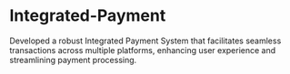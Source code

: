 # Integrated-Payment
Developed a robust Integrated Payment System that facilitates seamless transactions across multiple platforms, enhancing user experience and streamlining payment processing.
